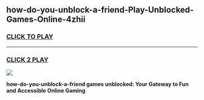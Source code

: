 
## how-do-you-unblock-a-friend-Play-Unblocked-Games-Online-4zhii
<h3>
<a href="https://premium76.site?title=how-do-you-unblock-a-friend&ref=25A">CLICK TO PLAY</a></h3>
<hr>

<h3>
<a href="https://premium76.site?title=how-do-you-unblock-a-friend&ref=25A">CLICK 2 PLAY</a>
  
</h3>

<a href="https://premium76.site?title=how-do-you-unblock-a-friend&ref=25A"><img src="https://clearcache.store/games.png"></a>


**how-do-you-unblock-a-friend games unblocked: Your Gateway to Fun and Accessible Online Gaming**
